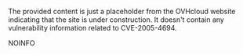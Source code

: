 The provided content is just a placeholder from the OVHcloud website indicating that the site is under construction. It doesn't contain any vulnerability information related to CVE-2005-4694.

NOINFO